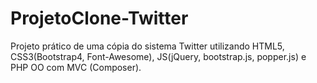 # ProjetoClone-Twitter
Projeto prático de uma cópia do sistema Twitter utilizando HTML5, CSS3(Bootstrap4, Font-Awesome), JS(jQuery, bootstrap.js, popper.js) e PHP OO com MVC (Composer).
